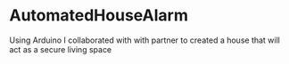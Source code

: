 # AutomatedHouseAlarm
 Using Arduino I collaborated with with partner to created a house that will act as a secure living space
